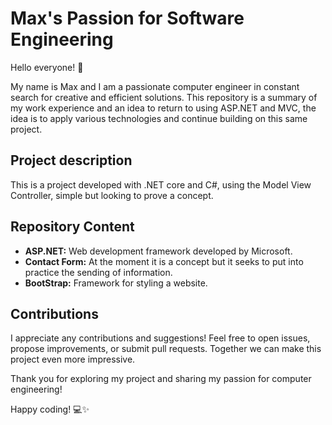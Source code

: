 # Max's Passion for Software Engineering

Hello everyone! 👋

My name is Max and I am a passionate computer engineer in constant search for creative and efficient solutions. This repository is a summary of my work experience and an idea to return to using ASP.NET and MVC, the idea is to apply various technologies and continue building on this same project.

## Project description

This is a project developed with .NET core and C#, using the Model View Controller, simple but looking to prove a concept.

## Repository Content

- **ASP.NET:** Web development framework developed by Microsoft.
- **Contact Form:** At the moment it is a concept but it seeks to put into practice the sending of information.
- **BootStrap:** Framework for styling a website.


## Contributions

I appreciate any contributions and suggestions! Feel free to open issues, propose improvements, or submit pull requests. Together we can make this project even more impressive.

Thank you for exploring my project and sharing my passion for computer engineering!

Happy coding! 💻✨

